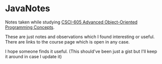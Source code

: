 # JavaNotes
Notes taken while studying [CSCI-605 Advanced Object-Oriented Programming Concepts](http://spiegel.cs.rit.edu/~hpb/Lectures/2181/605/index.html).

These are just notes and observations which I found interesting or useful. There are links to the course page which is open in any case.

I hope someone finds it useful.
(This should've been just a gist but I'll keep it around in case I update it)
